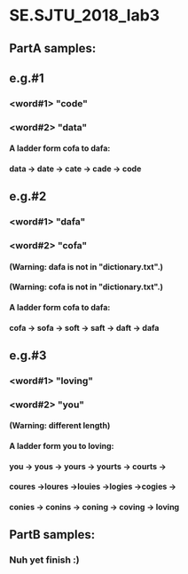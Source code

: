 # SE.SJTU_2018_lab3
## PartA samples: 
## e.g.#1
### <word#1> "code"
### <word#2> "data"
#### A ladder form cofa to dafa:
#### data -> date -> cate -> cade -> code

## e.g.#2
### <word#1> "dafa"
### <word#2> "cofa"
#### (Warning: dafa is not in "dictionary.txt".)
#### (Warning: cofa is not in "dictionary.txt".)
#### A ladder form cofa to dafa: 
#### cofa -> sofa -> soft -> saft -> daft -> dafa

## e.g.#3
### <word#1> "loving"
### <word#2> "you"
#### (Warning: different length)
#### A ladder form you to loving: 
#### you -> yous -> yours -> yourts -> courts ->
#### coures ->loures ->louies ->logies ->cogies ->
#### conies -> conins -> coning -> coving -> loving

## PartB samples:
### Nuh yet finish :)
